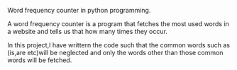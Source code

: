 Word frequency counter in python programming.

A word frequency counter is a program that fetches the most used words in a website and tells us that how many times they occur.

In this project,I have writtern the code such that the common words such as (is,are etc)will be neglected and only the words other than those
common words will be fetched.
